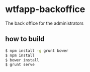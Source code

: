 # wtfapp-backoffice
The back office for the administrators


## how to build
  
  ``` bash
  $ npm install -g grunt bower
  $ npm install
  $ bower install
  $ grunt serve
  ```
